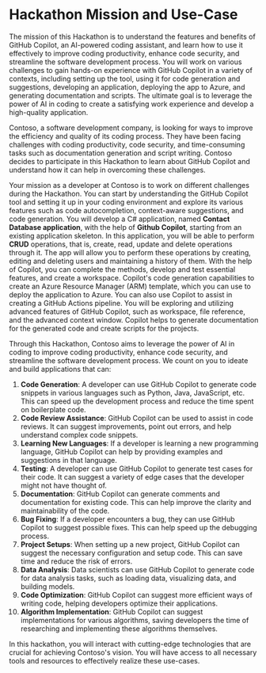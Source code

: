 # Hackathon Mission and Use-Case

The mission of this Hackathon is to understand the features and benefits of GitHub Copilot, an AI-powered coding assistant, and learn how to use it effectively to improve coding productivity, enhance code security, and streamline the software development process. You will work on various challenges to gain hands-on experience with GitHub Copilot in a variety of contexts, including setting up the tool, using it for code generation and suggestions, developing an application, deploying the app to Azure, and generating documentation and scripts. The ultimate goal is to leverage the power of AI in coding to create a satisfying work experience and develop a high-quality application.

Contoso, a software development company, is looking for ways to improve the efficiency and quality of its coding process. They have been facing challenges with coding productivity, code security, and time-consuming tasks such as documentation generation and script writing. Contoso decides to participate in this Hackathon to learn about GitHub Copilot and understand how it can help in overcoming these challenges.

Your mission as a developer at Contoso is to work on different challenges during the Hackathon. You can start by understanding the GitHub Copilot tool and setting it up in your coding environment and explore its various features such as code autocompletion, context-aware suggestions, and code generation. You will develop a C# application, named **Contact Database application**, with the help of **Github Copilot**,  starting from an existing application skeleton. In this application, you will be able to perform **CRUD** operations, that is, create, read, update and delete operations through it. The app will allow you to perform these operations by creating, editing and deleting users and maintaining a history of them. With the help of Copilot, you can complete the methods, develop and test essential features, and create a workspace. Copilot's code generation capabilities to create an Azure Resource Manager (ARM) template, which you can use to deploy the application to Azure. You can also use Copilot to assist in creating a GitHub Actions pipeline. You will be exploring and utilizing advanced features of GitHub Copilot, such as workspace, file reference, and the advanced context window. Copilot helps to generate documentation for the generated code and create scripts for the projects.

Through this Hackathon, Contoso aims to leverage the power of AI in coding to improve coding productivity, enhance code security, and streamline the software development process. We count on you to ideate and build applications that can:

1. **Code Generation**: A developer can use GitHub Copilot to generate code snippets in various languages such as Python, Java, JavaScript, etc. This can speed up the development process and reduce the time spent on boilerplate code.
2. **Code Review Assistance**: GitHub Copilot can be used to assist in code reviews. It can suggest improvements, point out errors, and help understand complex code snippets.
3. **Learning New Languages**: If a developer is learning a new programming language, GitHub Copilot can help by providing examples and suggestions in that language.
4. **Testing**: A developer can use GitHub Copilot to generate test cases for their code. It can suggest a variety of edge cases that the developer might not have thought of.
5. **Documentation**: GitHub Copilot can generate comments and documentation for existing code. This can help improve the clarity and maintainability of the code.
6. **Bug Fixing**: If a developer encounters a bug, they can use GitHub Copilot to suggest possible fixes. This can help speed up the debugging process.
7. **Project Setups**: When setting up a new project, GitHub Copilot can suggest the necessary configuration and setup code. This can save time and reduce the risk of errors.
8. **Data Analysis**: Data scientists can use GitHub Copilot to generate code for data analysis tasks, such as loading data, visualizing data, and building models.
9. **Code Optimization**: GitHub Copilot can suggest more efficient ways of writing code, helping developers optimize their applications.
10. **Algorithm Implementation**: GitHub Copilot can suggest implementations for various algorithms, saving developers the time of researching and implementing these algorithms themselves.

In this hackathon, you will interact with cutting-edge technologies that are crucial for achieving Contoso's vision. You will have access to all necessary tools and resources to effectively realize these use-cases.
